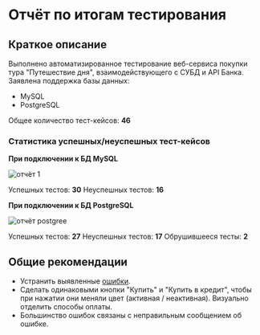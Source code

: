 # Отчёт по итогам тестирования
## Краткое описание
Выполнено автоматизированное тестирование веб-сервиса покупки тура "Путешествие дня", взаимодействующего с СУБД и API Банка. Заявлена поддержка базы данных:
* MySQL
* PostgreSQL

Общее количество тест-кейсов: **46**

### Статистика успешных/неуспешных тест-кейсов

**При подключении к БД MySQL**

![отчёт 1](https://github.com/user-attachments/assets/01ba1c8b-9720-4fad-947e-02f78869c73c)

Успешных тестов: **30**
Неуспешных тестов: **16**

**При подключении к БД PostgreSQL**

![отчёт postgree](https://github.com/user-attachments/assets/1b8142d9-ac2a-487a-bfeb-e0ebc954282f)

Успешных тестов: **27**
Неуспешных тестов: **17**
Обрушившееся тесты: **2**


## Общие рекомендации
* Устранить выявленные [ошибки](https://github.com/ElenaLilu/QA_Diploma_Imyarekova/issues).
* Сделать одинаковыми кнопки "Купить" и "Купить в кредит", чтобы при нажатии они меняли цвет (активная / неактивная). Визуально отделить способы оплаты.
* Большинство ошибок связаны с неправильным сообщением об ошибке.
